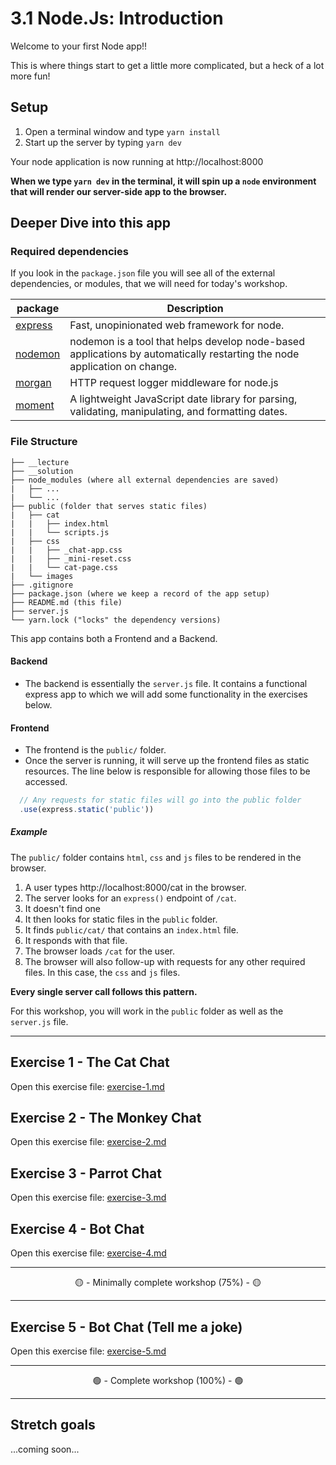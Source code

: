 # 3.1 Node.Js: Introduction

Welcome to your first Node app!!

This is where things start to get a little more complicated, but a heck of a lot more fun!

## Setup

1. Open a terminal window and type `yarn install`
2. Start up the server by typing `yarn dev`

Your node application is now running at http://localhost:8000

**When we type `yarn dev` in the terminal, it will spin up a `node` environment that will render our server-side app to the browser.**

## Deeper Dive into this app

### Required dependencies

If you look in the `package.json` file you will see all of the external dependencies, or modules, that we will need for today's workshop.

| package                                          | Description                                                                                                              |
| ------------------------------------------------ | ------------------------------------------------------------------------------------------------------------------------ |
| [express](https://www.npmjs.com/package/express) | Fast, unopinionated web framework for node.                                                                              |
| [nodemon](https://www.npmjs.com/package/nodemon) | nodemon is a tool that helps develop node-based applications by automatically restarting the node application on change. |
| [morgan](https://www.npmjs.com/package/morgan)   | HTTP request logger middleware for node.js                                                                               |
| [moment](https://www.npmjs.com/package/moment)   | A lightweight JavaScript date library for parsing, validating, manipulating, and formatting dates.                       |

### File Structure

```
├── __lecture
├── __solution
├── node_modules (where all external dependencies are saved)
|   ├── ...
|   └── ...
├── public (folder that serves static files)
|   ├── cat
|   |   ├── index.html
|   |   └── scripts.js
|   ├── css
|   |   ├── _chat-app.css
|   |   ├── _mini-reset.css
|   |   └── cat-page.css
|   └── images
├── .gitignore
├── package.json (where we keep a record of the app setup)
├── README.md (this file)
├── server.js
└── yarn.lock ("locks" the dependency versions)
```

This app contains both a Frontend and a Backend.

#### Backend

- The backend is essentially the `server.js` file. It contains a functional express app to which we will add some functionality in the exercises below.

#### Frontend

- The frontend is the `public/` folder.
- Once the server is running, it will serve up the frontend files as static resources. The line below is responsible for allowing those files to be accessed.

```js
  // Any requests for static files will go into the public folder
  .use(express.static('public'))
```

##### Example

The `public/` folder contains `html`, `css` and `js` files to be rendered in the browser.

1. A user types http://localhost:8000/cat in the browser.
2. The server looks for an `express()` endpoint of `/cat`.
3. It doesn't find one
4. It then looks for static files in the `public` folder.
5. It finds `public/cat/` that contains an `index.html` file.
6. It responds with that file.
7. The browser loads `/cat` for the user.
8. The browser will also follow-up with requests for any other required files. In this case, the `css` and `js` files.

**Every single server call follows this pattern.**

For this workshop, you will work in the `public` folder as well as the `server.js` file.

---

## Exercise 1 - The Cat Chat

Open this exercise file: [exercise-1.md](__workshop/exercise-1.md)

## Exercise 2 - The Monkey Chat

Open this exercise file: [exercise-2.md](__workshop/exercise-2.md)

## Exercise 3 - Parrot Chat

Open this exercise file: [exercise-3.md](__workshop/exercise-3.md)

## Exercise 4 - Bot Chat

Open this exercise file: [exercise-4.md](__workshop/exercise-4.md)

---

<center>🟡 - Minimally complete workshop (75%) - 🟡</center>

---

## Exercise 5 - Bot Chat (Tell me a joke)

Open this exercise file: [exercise-5.md](__workshop/exercise-5.md)

---

<center>🟢 - Complete workshop (100%) - 🟢</center>

---

## Stretch goals

...coming soon...
